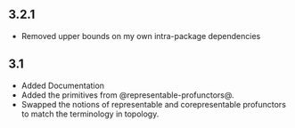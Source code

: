 3.2.1
-----
* Removed upper bounds on my own intra-package dependencies

3.1
---
* Added Documentation
* Added the primitives from @representable-profunctors@.
* Swapped the notions of representable and corepresentable profunctors to match the terminology in topology.
